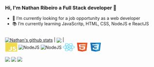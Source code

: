 ### Hi, I'm Nathan Ribeiro a Full Stack developer 👋


- 🔭 I’m currently looking for a job opportunity as a web developer 
- 📚 I’m currently learning JavaScritp, HTML, CSS, NodeJS e ReactJS

##
<div>
 <a href="https://github.com/nathanrib13/github-readme-stats"><img align="center" src="https://github-readme-stats.vercel.app/api?username=nathanrib13&show_icons=true&include_all_commits=true&theme=highcontrast_border=true" alt="Nathan's github stats" /></a> | <a href="https://github.com/nathanrib13/github-readme-stats"><img align="center" src="https://github-readme-stats.vercel.app/api/top-langs/?username=natharib13&layout=compact&theme=highcontrast_border=true" /></a> |
<div>

  <img align="center" alt="JavaScript" height="30" width="40" src="https://raw.githubusercontent.com/devicons/devicon/master/icons/javascript/javascript-plain.svg">
  <img align="center" alt="NodeJS" height="30" width="40" src="https://cdn.jsdelivr.net/gh/devicons/devicon/icons/nodejs/nodejs-original.svg">
  <img align="center" alt="NodeJS" height="30" width="40" src="https://cdn.jsdelivr.net/gh/devicons/devicon/icons/mysql/mysql-original.svg">
  <img align="center" alt="React" height="30" width="40" src="https://raw.githubusercontent.com/devicons/devicon/master/icons/react/react-original.svg">
  <img align="center" alt="HTML" height="30" width="40" src="https://raw.githubusercontent.com/devicons/devicon/master/icons/html5/html5-original.svg">
  <img align="center" alt="CSS" height="30" width="40" src="https://raw.githubusercontent.com/devicons/devicon/master/icons/css3/css3-original.svg">
</div>

<br>
 
<div> 
   <a href="https://www.linkedin.com/in/nathan-ribeiro-54403519b/" target="_blank"><img src="https://img.shields.io/badge/-LinkedIn-%230077B5?style=for-the-badge&logo=linkedin&logoColor=white" target="_blank"></a> 
  <a href = "mailto:nathan.ribeiros7@gmail.com"><img src="https://img.shields.io/badge/-Gmail-%23333?style=for-the-badge&logo=gmail&logoColor=white" target="_blank"></a>
  <a href="https://www.instagram.com/nathanrib13/" target="_blank"><img src="https://img.shields.io/badge/-Instagram-%23E4405F?style=for-the-badge&logo=instagram&logoColor=white" target="_blank"></a>
</div>
